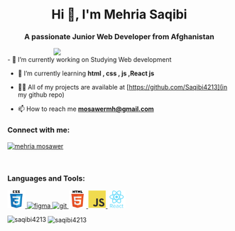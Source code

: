 <h1 align="center">Hi 👋, I'm Mehria Saqibi</h1>
<h3 align="center">A passionate Junior Web Developer from Afghanistan</h3>
<picture> <img align="right" src="https://mir-s3-cdn-cf.behance.net/project_modules/disp/601014116770475.6068beff4640a.gif" width = 400px></picture>
 <p align="left">
<br>
- 🔭 I’m currently working on Studying Web development

- 🌱 I’m currently learning **html , css , js ,React js**

- 👨‍💻 All of my projects are available at [https://github.com/Saqibi4213](in my github repo)

- 📫 How to reach me **mosawermh@gmail.com**

<p align="center">
  
<h3 align="left">Connect with me:</h3>
<p align="left">
<a href="https://fb.com/mehria mosawer" target="blank"><img align="center" src="https://raw.githubusercontent.com/rahuldkjain/github-profile-readme-generator/master/src/images/icons/Social/facebook.svg" alt="mehria mosawer" height="30" width="40" /></a>
</p>

<br>

<h3 align="left">Languages and Tools:</h3>
<p align="left"> <a href="https://www.w3schools.com/css/" target="_blank" rel="noreferrer"> <img src="https://raw.githubusercontent.com/devicons/devicon/master/icons/css3/css3-original-wordmark.svg" alt="css3" width="40" height="40"/> </a> <a href="https://www.figma.com/" target="_blank" rel="noreferrer"> <img src="https://www.vectorlogo.zone/logos/figma/figma-icon.svg" alt="figma" width="40" height="40"/> </a> <a href="https://git-scm.com/" target="_blank" rel="noreferrer"> <img src="https://www.vectorlogo.zone/logos/git-scm/git-scm-icon.svg" alt="git" width="40" height="40"/> </a> <a href="https://www.w3.org/html/" target="_blank" rel="noreferrer"> <img src="https://raw.githubusercontent.com/devicons/devicon/master/icons/html5/html5-original-wordmark.svg" alt="html5" width="40" height="40"/> </a> <a href="https://developer.mozilla.org/en-US/docs/Web/JavaScript" target="_blank" rel="noreferrer"> <img src="https://raw.githubusercontent.com/devicons/devicon/master/icons/javascript/javascript-original.svg" alt="javascript" width="40" height="40"/> </a> <a href="https://reactjs.org/" target="_blank" rel="noreferrer"> <img src="https://raw.githubusercontent.com/devicons/devicon/master/icons/react/react-original-wordmark.svg" alt="react" width="40" height="40"/> </a> </p>

<p><img align="left" src="https://github-readme-stats.vercel.app/api/top-langs?username=saqibi4213&show_icons=true&locale=en&layout=compact" alt="saqibi4213" /></p>

<p>&nbsp;<img align="center" src="https://github-readme-stats.vercel.app/api?username=saqibi4213&show_icons=true&locale=en" alt="saqibi4213" /></p>
